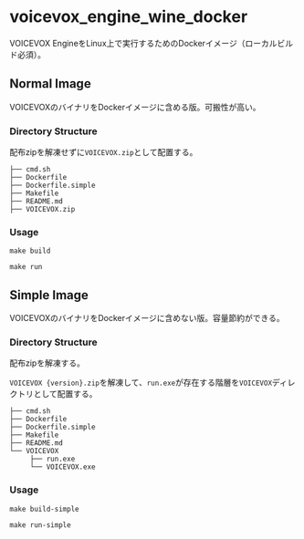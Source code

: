 # voicevox_engine_wine_docker

VOICEVOX EngineをLinux上で実行するためのDockerイメージ（ローカルビルド必須）。

## Normal Image
VOICEVOXのバイナリをDockerイメージに含める版。可搬性が高い。

### Directory Structure
配布zipを解凍せずに`VOICEVOX.zip`として配置する。

```
├── cmd.sh
├── Dockerfile
├── Dockerfile.simple
├── Makefile
├── README.md
├── VOICEVOX.zip
```

### Usage

```shell
make build

make run
```


## Simple Image
VOICEVOXのバイナリをDockerイメージに含めない版。容量節約ができる。

### Directory Structure
配布zipを解凍する。

`VOICEVOX {version}.zip`を解凍して、`run.exe`が存在する階層を`VOICEVOX`ディレクトリとして配置する。

```
├── cmd.sh
├── Dockerfile
├── Dockerfile.simple
├── Makefile
├── README.md
└── VOICEVOX
     ├── run.exe
     └── VOICEVOX.exe
```

### Usage

```shell
make build-simple

make run-simple
```
